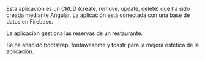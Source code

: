 Esta aplicación es un CRUD (create, remove, update, delete) que ha sido creada mediante Angular. La aplicación está conectada con una base de datos en Firebase.

La aplicación gestiona las reservas de un restaurante.

Se ha añadido bootstrap, fontawesome y toastr para la mejora estética de la aplicación.